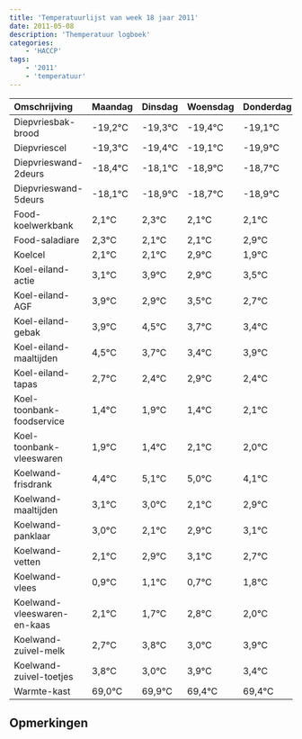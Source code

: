 ```yaml
---
title: 'Temperatuurlijst van week 18 jaar 2011'
date: 2011-05-08
description: 'Themperatuur logboek'
categories:
    - 'HACCP'
tags:
    - '2011'
    - 'temperatuur'
---
```

|Omschrijving|Maandag|Dinsdag|Woensdag|Donderdag|Vrijdag|Zaterdag|Zondag|
|:---|:---|:---|:---|:---|:---|:---|:---|
|Diepvriesbak-brood|-19,2°C|-19,3°C|-19,4°C|-19,1°C|-19,9°C|-19,7°C|-19,9°C|
|Diepvriescel|-19,3°C|-19,4°C|-19,1°C|-19,9°C|-19,7°C|-19,9°C|-19,9°C|
|Diepvrieswand-2deurs|-18,4°C|-18,1°C|-18,9°C|-18,7°C|-18,9°C|-18,9°C|-18,1°C|
|Diepvrieswand-5deurs|-18,1°C|-18,9°C|-18,7°C|-18,9°C|-18,9°C|-18,1°C|-19,1°C|
|Food-koelwerkbank|2,1°C|2,3°C|2,1°C|2,1°C|2,9°C|1,9°C|2,5°C|
|Food-saladiare|2,3°C|2,1°C|2,1°C|2,9°C|1,9°C|2,5°C|1,7°C|
|Koelcel|2,1°C|2,1°C|2,9°C|1,9°C|2,5°C|1,7°C|1,4°C|
|Koel-eiland-actie|3,1°C|3,9°C|2,9°C|3,5°C|2,7°C|2,4°C|2,9°C|
|Koel-eiland-AGF|3,9°C|2,9°C|3,5°C|2,7°C|2,4°C|2,9°C|2,4°C|
|Koel-eiland-gebak|3,9°C|4,5°C|3,7°C|3,4°C|3,9°C|3,4°C|4,1°C|
|Koel-eiland-maaltijden|4,5°C|3,7°C|3,4°C|3,9°C|3,4°C|4,1°C|4,0°C|
|Koel-eiland-tapas|2,7°C|2,4°C|2,9°C|2,4°C|3,1°C|3,0°C|2,1°C|
|Koel-toonbank-foodservice|1,4°C|1,9°C|1,4°C|2,1°C|2,0°C|1,1°C|1,9°C|
|Koel-toonbank-vleeswaren|1,9°C|1,4°C|2,1°C|2,0°C|1,1°C|1,9°C|2,1°C|
|Koelwand-frisdrank|4,4°C|5,1°C|5,0°C|4,1°C|4,9°C|5,1°C|4,7°C|
|Koelwand-maaltijden|3,1°C|3,0°C|2,1°C|2,9°C|3,1°C|2,7°C|3,8°C|
|Koelwand-panklaar|3,0°C|2,1°C|2,9°C|3,1°C|2,7°C|3,8°C|3,0°C|
|Koelwand-vetten|2,1°C|2,9°C|3,1°C|2,7°C|3,8°C|3,0°C|3,9°C|
|Koelwand-vlees|0,9°C|1,1°C|0,7°C|1,8°C|1,0°C|1,9°C|1,4°C|
|Koelwand-vleeswaren-en-kaas|2,1°C|1,7°C|2,8°C|2,0°C|2,9°C|2,4°C|2,4°C|
|Koelwand-zuivel-melk|2,7°C|3,8°C|3,0°C|3,9°C|3,4°C|3,4°C|3,0°C|
|Koelwand-zuivel-toetjes|3,8°C|3,0°C|3,9°C|3,4°C|3,4°C|3,0°C|3,5°C|
|Warmte-kast|69,0°C|69,9°C|69,4°C|69,4°C|69,0°C|69,5°C|68,4°C|

## Opmerkingen


